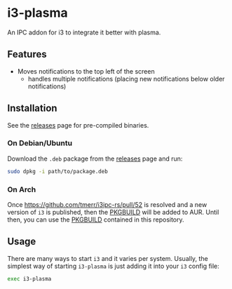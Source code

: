 # i3-plasma

An IPC addon for i3 to integrate it better with plasma.

## Features

* Moves notifications to the top left of the screen
	- handles multiple notifications (placing new notifications below older notifications)

## Installation

See the [releases] page for pre-compiled binaries.

### On Debian/Ubuntu

Download the `.deb` package from the [releases] page and run:

```bash
sudo dpkg -i path/to/package.deb
```

### On Arch

Once https://github.com/tmerr/i3ipc-rs/pull/52 is resolved and a new version of `i3` is published, then the [PKGBUILD] will be added to AUR. Until then, you can use the [PKGBUILD] contained in this repository.

<!-- TODO: post to https://www.reddit.com/r/i3wm/comments/bw1yfs/kde_notifications_appearing_in_the_centre_of/ ? -->

<!-- TODO: wait for https://github.com/tmerr/i3ipc-rs/pull/52 then publish to crates
### From source

With Rust's package manager [cargo], you can install _i3-plasma_ via:

```bash
cargo install i3-plasma
```
-->

## Usage

There are many ways to start `i3` and it varies per system. Usually, the simplest way of starting `i3-plasma` is just adding it into your `i3` config file:

```bash
exec i3-plasma
```

[releases]: https://github.com/acheronfail/i3-plasma/releases
[cargo]: https://github.com/rust-lang/cargo
[PKGBUILD]: https://github.com/acheronfail/i3-plasma/blob/master/resources/PKGBUILD
